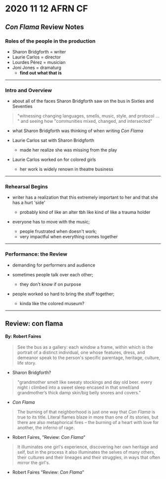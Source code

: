 # 2020 11 12 AFRN CF
## *Con Flama* Review Notes

### Roles of the people in the production

- Sharon Bridgforth = writer
- Laurie Carlos = director
- Lourdes Pérez = musician
- Joni Jones = dramaturg
  - **find out what that is**

---

### Intro and Overview

- about all of the faces Sharon Bridgforth saw on the bus in Sixties and Seventies


> "witnessing changing languages, smells, music, style, and protocol ... " and seeing how "communities mixed, changed, and intersected"
- what Sharon Bridgforth was thinking of when writing *Con Flama*


- Laurie Carlos sat with Sharon Bridgforth
  - made her realize she was missing from the play

- Laurie Carlos worked on for colored girls
  - her work is widely renown in theatre business

---

### Rehearsal Begins

- writer has a realization that this extremely important to her and that she has a hurt 'side'
  - probably kind of like an alter tbh like kind of like a trauma holder

- everyone has to move with the music;
  - people frustrated when doesn't work;
  - very impactful when everything comes together

---

### Performance: the Review

- demanding for performers and audience

- sometimes people talk over each other;
  - they don't know if on purpose

- people worked so hard to bring the stuff together;
  - kinda like the colored museum?

---

## Review: con flama
#### By: Robert Faires

> See the bus as a gallery: each window a frame, within which is the portrait of a distinct individual, one whose features, dress, and demeanor speak to the person's specific parentage, heritage, culture, life story.
- Sharon Bridgforth?

> "grandmother smelt like sweaty stockings and day old beer. every night i climbed into a sweet sleep encased in that smell/and grandmother’s thick damp skin/big belly snores and covers."
- *Con Flama*

> The burning of that neighborhood is just one way that *Con Flama* is true to its title. Literal flames blaze in more than one of its stories, but there are also metaphorical fires – the burning of a heart with love for another, the inferno of rage.
- Robert Faires, "Review: *Con Flama*"

>  It illuminates one girl's experience, discovering her own heritage and self, but in the process it also illuminates the selves of many others, their cultures and their lineages and their struggles, in ways that often mirror the girl's.
- Robert Faires "Review: *Con Flama*"

<!--
con flama = *Con Flama*
cf = *Con Flama*
blk = Black
fem = feminist / feminism
bf = Black feminism
btwn = between
u = you
sb = Sharon Bridgforth
lc = Laurie Carlos
lp = Lourdes Pérez
jj = Joni Jones

-->
